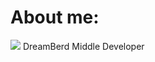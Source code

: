 # About me:
<img src="https://avatars.githubusercontent.com/u/50278?s=12"> DreamBerd Middle Developer 

